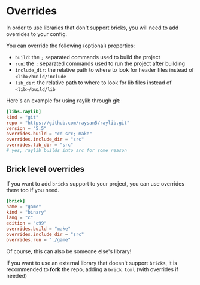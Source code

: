 # Overrides

In order to use libraries that don't support bricks, you will need to add overrides to your config.

You can override the following (optional) properties:
- `build`: the `;` separated commands used to build the project 
- `run`: the `;` separated commands used to run the project after building 
- `include_dir`: the relative path to where to look for header files instead of `<lib>/build/include` 
- `lib_dir`: the relative path to where to look for lib files instead of `<lib>/build/lib` 

Here's an example for using raylib through git:
```toml
[libs.raylib]
kind = "git"
repo = "https://github.com/raysan5/raylib.git"
version = "5.5"
overrides.build = "cd src; make"
overrides.include_dir = "src"
overrides.lib_dir = "src"
# yes, raylib builds into src for some reason
```

## Brick level overrides

If you want to add `bricks` support to your project, you can use overrides there too if you need.

```toml
[brick]
name = "game"
kind = "binary"
lang = "c"
edition = "c99"
overrides.build = "make"
overrides.include_dir = "src"
overrides.run = "./game"
```

Of course, this can also be someone else's library!

If you want to use an external library that doesn't support `bricks`, it is recommended to **fork** the repo, 
adding a `brick.toml` (with overrides if needed)
